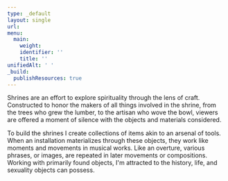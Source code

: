 ```yaml
---
type: _default
layout: single
url:
menu:
  main:
    weight:
    identifier: ''
    title: ''
unifiedAlt: ' '
_build:
  publishResources: true
---
```


Shrines are an effort to explore spirituality through the lens of craft. Constructed to honor the makers of all things involved in the shrine, from the trees who grew the lumber, to the artisan who wove the bowl, viewers are offered a moment of silence with the objects and materials considered.

To build the shrines I create collections of items akin to an arsenal of tools. When an installation materializes through these objects, they work like moments and movements in musical works. Like an overture, various phrases, or images, are repeated in later movements or compositions. Working with primarily found objects, I'm attracted to the history, life, and sexuality objects can possess.
